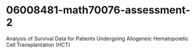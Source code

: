 # 06008481-math70076-assessment-2
Analysis of Survival Data for Patients Undergoing Allogeneic Hematopoietic Cell Transplantation (HCT)
